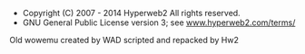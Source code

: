 * Copyright (C) 2007 - 2014 Hyperweb2 All rights reserved.
* GNU General Public License version 3; see www.hyperweb2.com/terms/


Old wowemu created by WAD scripted and repacked by Hw2
